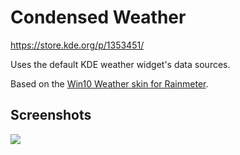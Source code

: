 # Condensed Weather

https://store.kde.org/p/1353451/

Uses the default KDE weather widget's data sources.

Based on the [Win10 Weather skin for Rainmeter](https://www.deviantart.com/eclectic-tech/art/Win10-Weather-Patch-V3-a-780236969).

## Screenshots

![](https://i.imgur.com/2mXTwMX.png)

